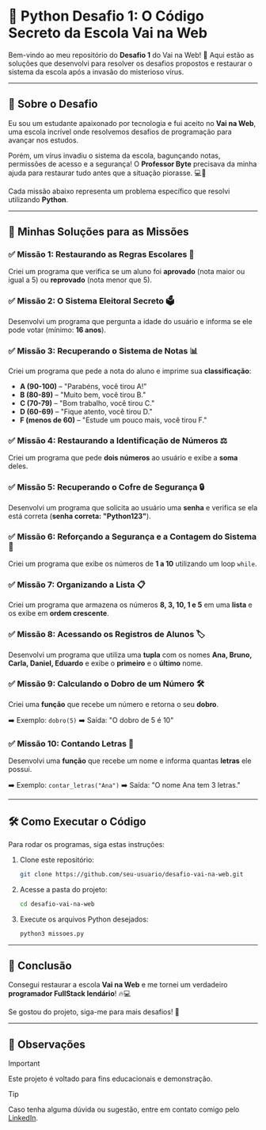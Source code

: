 # 📌 Python Desafio 1: O Código Secreto da Escola Vai na Web

Bem-vindo ao meu repositório do **Desafio 1** do Vai na Web! 🚀 Aqui estão as soluções que desenvolvi para resolver os desafios propostos e restaurar o sistema da escola após a invasão do misterioso vírus.

---

## 🏫 Sobre o Desafio
Eu sou um estudante apaixonado por tecnologia e fui aceito no **Vai na Web**, uma escola incrível onde resolvemos desafios de programação para avançar nos estudos.

Porém, um vírus invadiu o sistema da escola, bagunçando notas, permissões de acesso e a segurança! O **Professor Byte** precisava da minha ajuda para restaurar tudo antes que a situação piorasse. 💻🔐

Cada missão abaixo representa um problema específico que resolvi utilizando **Python**.

---

## 🚀 Minhas Soluções para as Missões

### ✅ Missão 1: Restaurando as Regras Escolares 📝
Criei um programa que verifica se um aluno foi **aprovado** (nota maior ou igual a 5) ou **reprovado** (nota menor que 5).

### ✅ Missão 2: O Sistema Eleitoral Secreto 🗳️
Desenvolvi um programa que pergunta a idade do usuário e informa se ele pode votar (mínimo: **16 anos**).

### ✅ Missão 3: Recuperando o Sistema de Notas 📊
Criei um programa que pede a nota do aluno e imprime sua **classificação**:

- **A (90-100)** – "Parabéns, você tirou A!"
- **B (80-89)** – "Muito bem, você tirou B."
- **C (70-79)** – "Bom trabalho, você tirou C."
- **D (60-69)** – "Fique atento, você tirou D."
- **F (menos de 60)** – "Estude um pouco mais, você tirou F."

### ✅ Missão 4: Restaurando a Identificação de Números ⚖️
Criei um programa que pede **dois números** ao usuário e exibe a **soma** deles.

### ✅ Missão 5: Recuperando o Cofre de Segurança 🔒
Desenvolvi um programa que solicita ao usuário uma **senha** e verifica se ela está correta (**senha correta: "Python123"**).

### ✅ Missão 6: Reforçando a Segurança e a Contagem do Sistema 💾
Criei um programa que exibe os números de **1 a 10** utilizando um loop `while`.

### ✅ Missão 7: Organizando a Lista 📋
Criei um programa que armazena os números **8, 3, 10, 1 e 5** em uma **lista** e os exibe em **ordem crescente**.

### ✅ Missão 8: Acessando os Registros de Alunos 🏷️
Desenvolvi um programa que utiliza uma **tupla** com os nomes **Ana, Bruno, Carla, Daniel, Eduardo** e exibe o **primeiro** e o **último** nome.

### ✅ Missão 9: Calculando o Dobro de um Número 🛠️
Criei uma **função** que recebe um número e retorna o seu **dobro**.

➡️ Exemplo: `dobro(5)`
➡️ Saída: "O dobro de 5 é 10"

### ✅ Missão 10: Contando Letras 🔄
Desenvolvi uma **função** que recebe um nome e informa quantas **letras** ele possui.

➡️ Exemplo: `contar_letras("Ana")`
➡️ Saída: "O nome Ana tem 3 letras."

---

## 🛠️ Como Executar o Código
Para rodar os programas, siga estas instruções:

1. Clone este repositório:
   ```sh
   git clone https://github.com/seu-usuario/desafio-vai-na-web.git
   ```
2. Acesse a pasta do projeto:
   ```sh
   cd desafio-vai-na-web
   ```
3. Execute os arquivos Python desejados:
   ```sh
   python3 missoes.py
   ```

---

## 🎉 Conclusão

Consegui restaurar a escola **Vai na Web** e me tornei um verdadeiro **programador FullStack lendário**! 🔥💻

Se gostou do projeto, siga-me para mais desafios! 🌟

---

## 📌 <a name="observações"> Observações </a>

> [!IMPORTANT]  
> Este projeto é voltado para fins educacionais e demonstração.

> [!TIP]
> Caso tenha alguma dúvida ou sugestão, entre em contato comigo pelo [LinkedIn](https://www.linkedin.com/in/claudio-mendonca/).